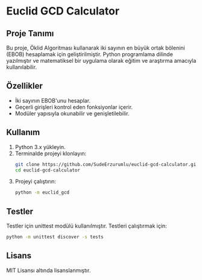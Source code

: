 # Euclid GCD Calculator

## Proje Tanımı
Bu proje, Öklid Algoritması kullanarak iki sayının en büyük ortak bölenini (EBOB) hesaplamak için geliştirilmiştir. Python programlama dilinde yazılmıştır ve matematiksel bir uygulama olarak eğitim ve araştırma amacıyla kullanılabilir.

## Özellikler
- İki sayının EBOB'unu hesaplar.
- Geçerli girişleri kontrol eden fonksiyonlar içerir.
- Modüler yapısıyla okunabilir ve genişletilebilir.

## Kullanım
1. Python 3.x yükleyin.
2. Terminalde projeyi klonlayın:
   ```bash
   git clone https://github.com/SudeErzurumlu/euclid-gcd-calculator.git
   cd euclid-gcd-calculator
   ```
3. Projeyi çalıştırın:
   ```bash
   python -m euclid_gcd
   ```

## Testler

Testler için unittest modülü kullanılmıştır. Testleri çalıştırmak için:
   ```bash
   python -m unittest discover -s tests
   ```

## Lisans
MIT Lisansı altında lisanslanmıştır.

